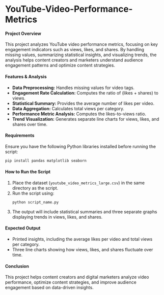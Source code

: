 # YouTube-Video-Performance-Metrics  

#### **Project Overview**  
This project analyzes YouTube video performance metrics, focusing on key engagement indicators such as views, likes, and shares. By handling missing values, summarizing statistical insights, and visualizing trends, the analysis helps content creators and marketers understand audience engagement patterns and optimize content strategies.  

#### **Features & Analysis**  
- **Data Preprocessing:** Handles missing values for video tags.  
- **Engagement Rate Calculation:** Computes the ratio of (likes + shares) to views.  
- **Statistical Summary:** Provides the average number of likes per video.  
- **Data Aggregation:** Calculates total views per category.  
- **Performance Metric Analysis:** Computes the likes-to-views ratio.  
- **Trend Visualization:** Generates separate line charts for views, likes, and shares over time.  

#### **Requirements**  
Ensure you have the following Python libraries installed before running the script:  
```bash
pip install pandas matplotlib seaborn
```  

#### **How to Run the Script**  
1. Place the dataset (`youtube_video_metrics_large.csv`) in the same directory as the script.  
2. Run the script using:  
   ```bash
   python script_name.py
   ```
3. The output will include statistical summaries and three separate graphs displaying trends in views, likes, and shares.  

#### **Expected Output**  
- Printed insights, including the average likes per video and total views per category.  
- Three line charts showing how views, likes, and shares fluctuate over time.  

#### **Conclusion**  
This project helps content creators and digital marketers analyze video performance, optimize content strategies, and improve audience engagement based on data-driven insights. 
